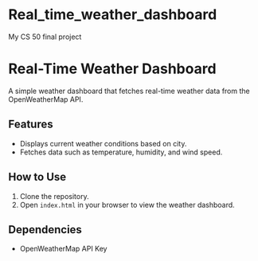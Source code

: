 # Real_time_weather_dashboard
My CS 50 final project 
# Real-Time Weather Dashboard
A simple weather dashboard that fetches real-time weather data from the OpenWeatherMap API.

## Features
- Displays current weather conditions based on city.
- Fetches data such as temperature, humidity, and wind speed.

## How to Use
1. Clone the repository.
2. Open `index.html` in your browser to view the weather dashboard.

## Dependencies
- OpenWeatherMap API Key
